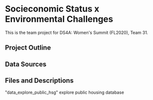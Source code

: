 # Socieconomic Status x Environmental Challenges
This is the team project for DS4A: Women's Summit (FL2020), Team 31. 

## Project Outline

## Data Sources

## Files and Descriptions
"data_explore_public_hsg" explore public housing database

